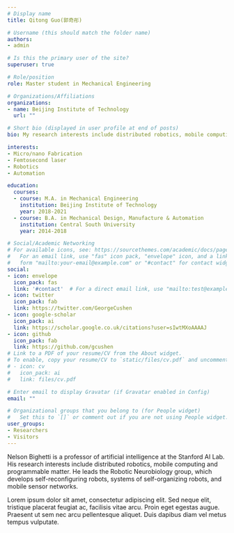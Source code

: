 ```yaml
---
# Display name
title: Qitong Guo(郭奇彤)

# Username (this should match the folder name)
authors:
- admin

# Is this the primary user of the site?
superuser: true

# Role/position
role: Master student in Mechanical Engineering

# Organizations/Affiliations
organizations:
- name: Beijing Institute of Technology
  url: ""

# Short bio (displayed in user profile at end of posts)
bio: My research interests include distributed robotics, mobile computing and programmable matter.

interests:
- Micro/nano Fabrication
- Femtosecond laser
- Robotics
- Automation

education:
  courses:
  - course: M.A. in Mechanical Engineering
    institution: Beijing Institute of Technology
    year: 2018-2021
  - course: B.A. in Mechanical Design, Manufacture & Automation
    institution: Central South University
    year: 2014-2018

# Social/Academic Networking
# For available icons, see: https://sourcethemes.com/academic/docs/page-builder/#icons
#   For an email link, use "fas" icon pack, "envelope" icon, and a link in the
#   form "mailto:your-email@example.com" or "#contact" for contact widget.
social:
- icon: envelope
  icon_pack: fas
  link: '#contact'  # For a direct email link, use "mailto:test@example.org".
- icon: twitter
  icon_pack: fab
  link: https://twitter.com/GeorgeCushen
- icon: google-scholar
  icon_pack: ai
  link: https://scholar.google.co.uk/citations?user=sIwtMXoAAAAJ
- icon: github
  icon_pack: fab
  link: https://github.com/gcushen
# Link to a PDF of your resume/CV from the About widget.
# To enable, copy your resume/CV to `static/files/cv.pdf` and uncomment the lines below.
# - icon: cv
#   icon_pack: ai
#   link: files/cv.pdf

# Enter email to display Gravatar (if Gravatar enabled in Config)
email: ""

# Organizational groups that you belong to (for People widget)
#   Set this to `[]` or comment out if you are not using People widget.
user_groups:
- Researchers
- Visitors
---
```


Nelson Bighetti is a professor of artificial intelligence at the Stanford AI Lab. His research interests include distributed robotics, mobile computing and programmable matter. He leads the Robotic Neurobiology group, which develops self-reconfiguring robots, systems of self-organizing robots, and mobile sensor networks.

Lorem ipsum dolor sit amet, consectetur adipiscing elit. Sed neque elit, tristique placerat feugiat ac, facilisis vitae arcu. Proin eget egestas augue. Praesent ut sem nec arcu pellentesque aliquet. Duis dapibus diam vel metus tempus vulputate.

